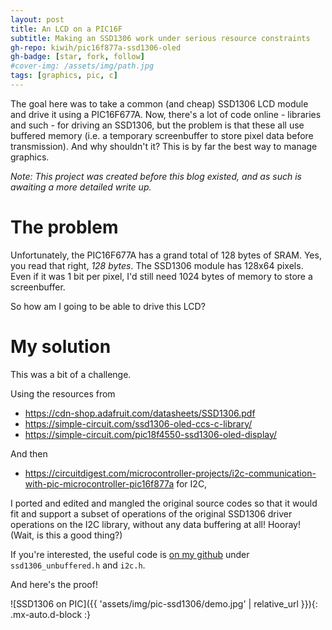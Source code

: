 ```yaml
---
layout: post
title: An LCD on a PIC16F
subtitle: Making an SSD1306 work under serious resource constraints
gh-repo: kiwih/pic16f877a-ssd1306-oled
gh-badge: [star, fork, follow]
#cover-img: /assets/img/path.jpg
tags: [graphics, pic, c]
---
```


The goal here was to take a common (and cheap) SSD1306 LCD module and drive it using a PIC16F677A. 
Now, there's a lot of code online - libraries and such - for driving an SSD1306, but the problem is that these all use buffered memory (i.e. a temporary screenbuffer to store pixel data before transmission).
And why shouldn't it? This is by far the best way to manage graphics.

*Note: This project was created before this blog existed, and as such is awaiting a more detailed write up.*

# The problem

Unfortunately, the PIC16F677A has a grand total of 128 bytes of SRAM. Yes, you read that right, _128 bytes_.
The SSD1306 module has 128x64 pixels. Even if it was 1 bit per pixel, I'd still need 1024 bytes of memory to store a screenbuffer.

So how am I going to be able to drive this LCD? 

# My solution

This was a bit of a challenge. 

Using the resources from 
* https://cdn-shop.adafruit.com/datasheets/SSD1306.pdf
* https://simple-circuit.com/ssd1306-oled-ccs-c-library/
* https://simple-circuit.com/pic18f4550-ssd1306-oled-display/

And then
* https://circuitdigest.com/microcontroller-projects/i2c-communication-with-pic-microcontroller-pic16f877a
for I2C,

I ported and edited and mangled the original source codes so that it would fit and support a subset of operations of the original SSD1306 driver operations on the I2C library, without any data buffering at all! Hooray!
(Wait, is this a good thing?)

If you're interested, the useful code is [on my github](https://github.com/kiwih/pic16f877a-ssd1306-oled) under `ssd1306_unbuffered.h` and `i2c.h`.

And here's the proof!

![SSD1306 on PIC]({{ 'assets/img/pic-ssd1306/demo.jpg' | relative_url }}){: .mx-auto.d-block :}






